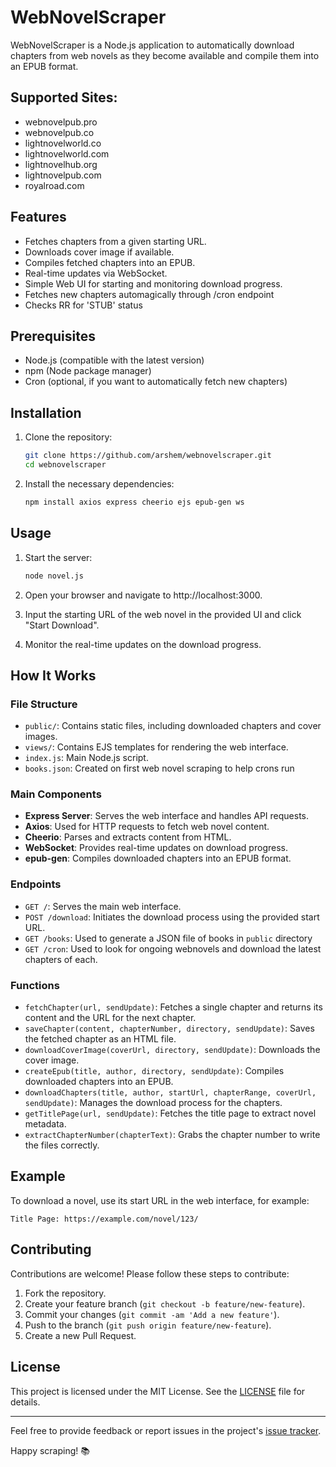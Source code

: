 # WebNovelScraper

WebNovelScraper is a Node.js application to automatically download chapters from web novels as they become available and compile them into an EPUB format.

## Supported Sites:
- webnovelpub.pro
- webnovelpub.co
- lightnovelworld.co
- lightnovelworld.com
- lightnovelhub.org
- lightnovelpub.com
- royalroad.com

## Features

- Fetches chapters from a given starting URL.
- Downloads cover image if available.
- Compiles fetched chapters into an EPUB.
- Real-time updates via WebSocket.
- Simple Web UI for starting and monitoring download progress.
- Fetches new chapters automagically through /cron endpoint
- Checks RR for 'STUB' status 

## Prerequisites

- Node.js (compatible with the latest version)
- npm (Node package manager)
- Cron (optional, if you want to automatically fetch new chapters)

## Installation

1. Clone the repository:

    ```bash
    git clone https://github.com/arshem/webnovelscraper.git
    cd webnovelscraper
    ```

2. Install the necessary dependencies:

    ```bash
    npm install axios express cheerio ejs epub-gen ws
    ```

## Usage

1. Start the server:

    ```bash
    node novel.js
    ```

2. Open your browser and navigate to http://localhost:3000.

3. Input the starting URL of the web novel in the provided UI and click "Start Download".

4. Monitor the real-time updates on the download progress.

## How It Works

### File Structure

- `public/`: Contains static files, including downloaded chapters and cover images.
- `views/`: Contains EJS templates for rendering the web interface.
- `index.js`: Main Node.js script.
- `books.json`: Created on first web novel scraping to help crons run

### Main Components

- **Express Server**: Serves the web interface and handles API requests.
- **Axios**: Used for HTTP requests to fetch web novel content.
- **Cheerio**: Parses and extracts content from HTML.
- **WebSocket**: Provides real-time updates on download progress.
- **epub-gen**: Compiles downloaded chapters into an EPUB format.

### Endpoints

- `GET /`: Serves the main web interface.
- `POST /download`: Initiates the download process using the provided start URL.
- `GET /books`: Used to generate a JSON file of books in `public` directory
- `GET /cron`: Used to look for ongoing webnovels and download the latest chapters of each.

### Functions

- `fetchChapter(url, sendUpdate)`: Fetches a single chapter and returns its content and the URL for the next chapter.
- `saveChapter(content, chapterNumber, directory, sendUpdate)`: Saves the fetched chapter as an HTML file.
- `downloadCoverImage(coverUrl, directory, sendUpdate)`: Downloads the cover image.
- `createEpub(title, author, directory, sendUpdate)`: Compiles downloaded chapters into an EPUB.
- `downloadChapters(title, author, startUrl, chapterRange, coverUrl, sendUpdate)`: Manages the download process for the chapters.
- `getTitlePage(url, sendUpdate)`: Fetches the title page to extract novel metadata.
- `extractChapterNumber(chapterText)`: Grabs the chapter number to write the files correctly.


## Example

To download a novel, use its start URL in the web interface, for example:

```
Title Page: https://example.com/novel/123/
```

## Contributing

Contributions are welcome! Please follow these steps to contribute:

1. Fork the repository.
2. Create your feature branch (`git checkout -b feature/new-feature`).
3. Commit your changes (`git commit -am 'Add a new feature'`).
4. Push to the branch (`git push origin feature/new-feature`).
5. Create a new Pull Request.

## License

This project is licensed under the MIT License. See the [LICENSE](LICENSE) file for details.

---

Feel free to provide feedback or report issues in the project's [issue tracker](https://github.com/arshem/webnovelscraper/issues).

Happy scraping! 📚
